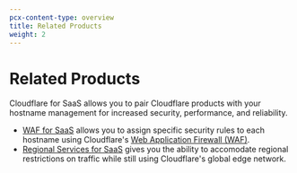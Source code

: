 ```yaml
---
pcx-content-type: overview
title: Related Products
weight: 2
---
```


# Related Products

Cloudflare for SaaS allows you to pair Cloudflare products with your hostname management for increased security, performance, and reliability.
* [WAF for SaaS](/ssl/ssl-for-saas/related-products/waf-for-saas) allows you to assign specific security rules to each hostname using Cloudflare's [Web Application Firewall (WAF)](/waf/).
* [Regional Services for SaaS](/ssl/ssl-for-saas/related-products/regional-services-for-saas) gives you the ability to accomodate regional restrictions on traffic while still using Cloudflare's global edge network.